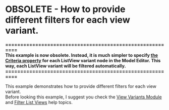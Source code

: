 # OBSOLETE - How to provide different filters for each view variant.


<p><strong>=========================================================</strong><strong><br />
</strong><strong>This example is now obsolete. Instead, it is much simpler to specify </strong><a href="https://documentation.devexpress.com/#Xaf/CustomDocument2990"><strong><u>the Criteria property</u></strong></a><strong> for each ListView variant node in the Model Editor. This way, each ListView variant will be filtered automatically.<br />
</strong><strong>=========================================================</strong></p><p>This example demonstrates how to provide different filters for each view variant.<br />
Before looking this example, I suggest you check the <a href="http://documentation.devexpress.com/#Xaf/CustomDocument3011"><u>View Variants Module</u></a> and <a href="http://documentation.devexpress.com/#Xaf/CustomDocument2722"><u>Filter List Views</u></a> help topics.</p>

<br/>


